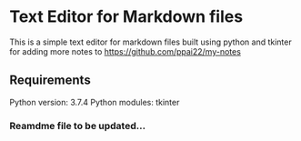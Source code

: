 # Text Editor for Markdown files

This is a simple text editor for markdown files built using python and tkinter for adding more notes to https://github.com/ppai22/my-notes

## Requirements
Python version: 3.7.4
Python modules: tkinter

### Reamdme file to be updated...
